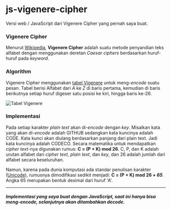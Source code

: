 # js-vigenere-cipher
Versi web / JavaScript dari Vigenere Cipher yang pernah saya buat.

### Vigenere Cipher
Menurut [Wikipedia](https://en.wikipedia.com), **Vigenere Cipher** adalah suatu metode penyandian teks alfabet dengan menggunakan deretan  *Caesar ciphers* berdasarkan huruf-huruf pada *keyword*.

### Algorithm
Vigenere Cipher menggunakan [tabel Vigenere]() untuk meng-*encode* suatu pesan. Tabel berisi Alfabet dari *A* ke *Z* di baris pertama, kemudian di baris berikutnya setiap huruf digeser satu posisi ke kiri, hingga baris ke-26.

![Tabel Vigenere](https://upload.wikimedia.org/wikipedia/commons/thumb/9/9a/Vigen%C3%A8re_square_shading.svg/800px-Vigen%C3%A8re_square_shading.svg.png)

### Implementasi
Pada setiap karakter *plain text* akan di-*encode* dengan *key*. Misalkan kata yang akan di-*encode* adalah GITHUB sedangkan kata kuncinya adalah CODE. Kata kunci akan diulang berdasarkan panjang dari plain text. Jadi kata kuncinya adalah CODECO. Secara matematika untuk mendapatkan *cipher text*-nya digunakan rumus: **C = (P + K) mod 26**. C, P, dan K adalah urutan alfabet dari *cipher text*, *plain text*, dan *key*, dan 26 adalah jumlah dari alfabet secara keseluruhan.

Namun, karena pada dunia komputasi ada standar penulisan karakter ([Unicode](https://en.wikipedia.org/wiki/Unicode)), rumusnya dimodifikasi sedikit menjadi: **C = (P + K) mod 26 + _65_**. Angka 65 merupakan bentuk desimal dari huruf 'A'.

---------------------

##### Implementasi yang saya buat dengan JavaScript, saat ini hanya bisa meng-*encode*, selanjutnya akan ditambahkan *decode*.
